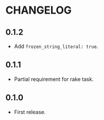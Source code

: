 # CHANGELOG

## 0.1.2

* Add `frozen_string_literal: true`.

## 0.1.1

* Partial requirement for rake task.

## 0.1.0

* First release.
